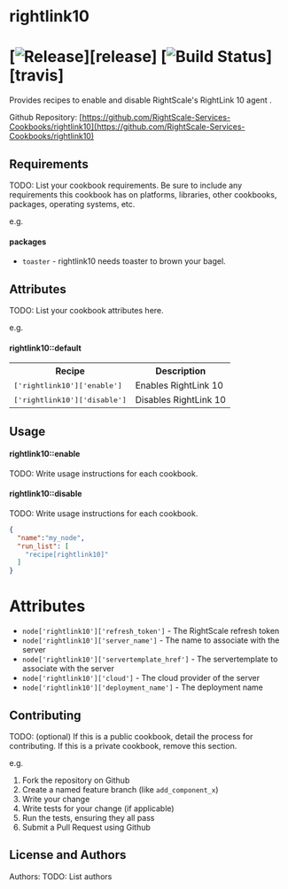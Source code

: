 # rightlink10

[![Release](https://img.shields.io/github/release/RightScale-Services-Cookbooks/rightlink10.svg?style=flat)][release]
[![Build Status](https://travis-ci.org/RightScale-Services-Cookbooks/rightlink10.svg?style=flat)][travis]
====================
Provides recipes to enable and disable RightScale's RightLink 10 agent .

Github Repository: [https://github.com/RightScale-Services-Cookbooks/rightlink10](https://github.com/RightScale-Services-Cookbooks/rightlink10)

Requirements
------------
TODO: List your cookbook requirements. Be sure to include any requirements this cookbook has on platforms, libraries, other cookbooks, packages, operating systems, etc.

e.g.
#### packages
- `toaster` - rightlink10 needs toaster to brown your bagel.

Attributes
----------
TODO: List your cookbook attributes here.

e.g.
#### rightlink10::default
<table>
  <tr>
    <th>Recipe</th>
    <th>Description</th>
  </tr>
  <tr>
    <td><tt>['rightlink10']['enable']</tt></td>
    <td>Enables RightLink 10</td>
  </tr>
  <tr>
    <td><tt>['rightlink10']['disable']</tt></td>
    <td>Disables RightLink 10</td>
  </tr>
</table>

Usage
-----
#### rightlink10::enable
TODO: Write usage instructions for each cookbook.

#### rightlink10::disable
TODO: Write usage instructions for each cookbook.

```json
{
  "name":"my_node",
  "run_list": [
    "recipe[rightlink10]"
  ]
}
```

# Attributes

- `node['rightlink10']['refresh_token']` - The RightScale refresh token
- `node['rightlink10']['server_name']` - The name to associate with the server
- `node['rightlink10']['servertemplate_href']` -  The servertemplate to associate with the server
- `node['rightlink10']['cloud']` - The cloud provider of the server
- `node['rightlink10']['deployment_name']` - The deployment name


Contributing
------------
TODO: (optional) If this is a public cookbook, detail the process for contributing. If this is a private cookbook, remove this section.

e.g.
1. Fork the repository on Github
2. Create a named feature branch (like `add_component_x`)
3. Write your change
4. Write tests for your change (if applicable)
5. Run the tests, ensuring they all pass
6. Submit a Pull Request using Github

License and Authors
-------------------
Authors: TODO: List authors
